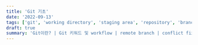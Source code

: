 ```yaml
---
title: 'Git 기초'
date: '2022-09-13'
tags: ['git', 'working directory', 'staging area', 'repository', 'branch']
draft: true
summary: 'Git이란? | Git 키워드 및 workflow | remote branch | conflict fix | commit message convention'
---
```


